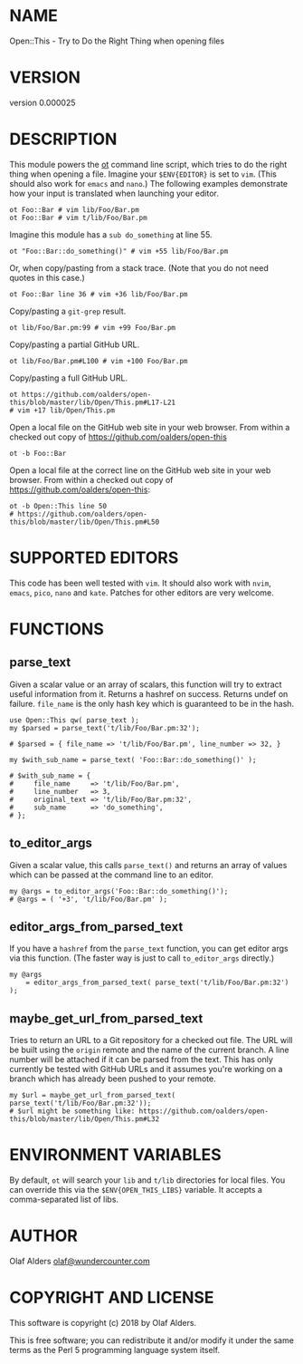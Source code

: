 # NAME

Open::This - Try to Do the Right Thing when opening files

# VERSION

version 0.000025

# DESCRIPTION

This module powers the [ot](https://metacpan.org/pod/ot) command line script, which tries to do the right
thing when opening a file.  Imagine your `$ENV{EDITOR}` is set to `vim`.
(This should also work for `emacs` and `nano`.)  The following examples
demonstrate how your input is translated when launching your editor.

    ot Foo::Bar # vim lib/Foo/Bar.pm
    ot Foo::Bar # vim t/lib/Foo/Bar.pm

Imagine this module has a `sub do_something` at line 55.

    ot "Foo::Bar::do_something()" # vim +55 lib/Foo/Bar.pm

Or, when copy/pasting from a stack trace.  (Note that you do not need quotes in
this case.)

    ot Foo::Bar line 36 # vim +36 lib/Foo/Bar.pm

Copy/pasting a `git-grep` result.

    ot lib/Foo/Bar.pm:99 # vim +99 Foo/Bar.pm

Copy/pasting a partial GitHub URL.

    ot lib/Foo/Bar.pm#L100 # vim +100 Foo/Bar.pm

Copy/pasting a full GitHub URL.

    ot https://github.com/oalders/open-this/blob/master/lib/Open/This.pm#L17-L21
    # vim +17 lib/Open/This.pm

Open a local file on the GitHub web site in your web browser.  From within a
checked out copy of https://github.com/oalders/open-this

    ot -b Foo::Bar

Open a local file at the correct line on the GitHub web site in your web
browser.  From within a checked out copy of
https://github.com/oalders/open-this:

    ot -b Open::This line 50
    # https://github.com/oalders/open-this/blob/master/lib/Open/This.pm#L50

# SUPPORTED EDITORS

This code has been well tested with `vim`.  It should also work with `nvim`,
`emacs`, `pico`, `nano` and `kate`.  Patches for other editors are very
welcome.

# FUNCTIONS

## parse\_text

Given a scalar value or an array of scalars, this function will try to extract
useful information from it.  Returns a hashref on success.  Returns undef on
failure.  `file_name` is the only hash key which is guaranteed to be in the
hash.

    use Open::This qw( parse_text );
    my $parsed = parse_text('t/lib/Foo/Bar.pm:32');

    # $parsed = { file_name => 't/lib/Foo/Bar.pm', line_number => 32, }

    my $with_sub_name = parse_text( 'Foo::Bar::do_something()' );

    # $with_sub_name = {
    #     file_name     => 't/lib/Foo/Bar.pm',
    #     line_number   => 3,
    #     original_text => 't/lib/Foo/Bar.pm:32',
    #     sub_name      => 'do_something',
    # };

## to\_editor\_args

Given a scalar value, this calls `parse_text()` and returns an array of values
which can be passed at the command line to an editor.

    my @args = to_editor_args('Foo::Bar::do_something()');
    # @args = ( '+3', 't/lib/Foo/Bar.pm' );

## editor\_args\_from\_parsed\_text

If you have a `hashref` from the `parse_text` function, you can get editor
args via this function.  (The faster way is just to call `to_editor_args`
directly.)

    my @args
        = editor_args_from_parsed_text( parse_text('t/lib/Foo/Bar.pm:32') );

## maybe\_get\_url\_from\_parsed\_text

Tries to return an URL to a Git repository for a checked out file.  The URL
will be built using the `origin` remote and the name of the current branch.  A
line number will be attached if it can be parsed from the text.  This has only
currently be tested with GitHub URLs and it assumes you're working on a branch
which has already been pushed to your remote.

    my $url = maybe_get_url_from_parsed_text( parse_text('t/lib/Foo/Bar.pm:32'));
    # $url might be something like: https://github.com/oalders/open-this/blob/master/lib/Open/This.pm#L32

# ENVIRONMENT VARIABLES

By default, `ot` will search your `lib` and `t/lib` directories for local
files.  You can override this via the `$ENV{OPEN_THIS_LIBS}` variable.  It
accepts a comma-separated list of libs.

# AUTHOR

Olaf Alders <olaf@wundercounter.com>

# COPYRIGHT AND LICENSE

This software is copyright (c) 2018 by Olaf Alders.

This is free software; you can redistribute it and/or modify it under
the same terms as the Perl 5 programming language system itself.
